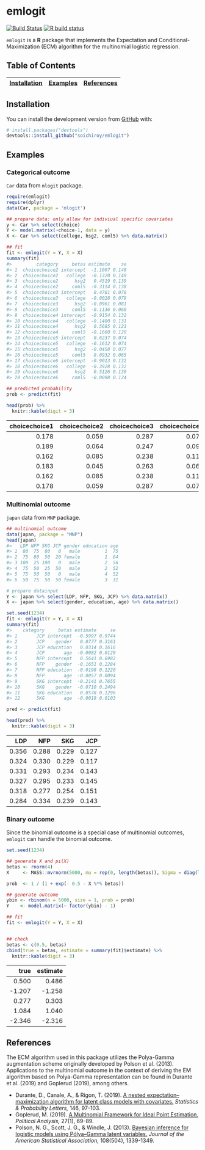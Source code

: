 
<!-- README.md is generated from README.Rmd. Please edit that file -->

# emlogit

<!-- badges: start -->

[![Build
Status](https://travis-ci.com/soichiroy/emlogit.svg?branch=master)](https://travis-ci.com/soichiroy/emlogit)
[![R build
status](https://github.com/soichiroy/emlogit/workflows/R-CMD-check/badge.svg)](https://github.com/soichiroy/emlogit/actions)
<!-- badges: end -->

`emlogit` is a **R** package that implements the Expectation and
Conditional-Maximization (ECM) algorithm for the multinomial logistic
regression.

## Table of Contents

| [Installation](#installation) | [Examples](#examples) | [References](#references) |
| ----------------------------- | --------------------- | ------------------------- |

## Installation

You can install the development version from
[GitHub](https://github.com/) with:

``` r
# install.packages("devtools")
devtools::install_github("soichiroy/emlogit")
```

## Examples

### Categorical outcome

`Car` data from `mlogit` package.

``` r
require(emlogit)
require(dplyr)
data(Car, package = 'mlogit')

## prepare data: only allow for indiviual specific covariates
y <- Car %>% select(choice)
Y <- model.matrix(~choice-1, data = y)
X <- Car %>% select(college, hsg2, coml5) %>% data.matrix()
```

``` r
## fit
fit <- emlogit(Y = Y, X = X)
summary(fit)
#>         category     betas estimate    se
#> 1  choicechoice2 intercept  -1.1007 0.148
#> 2  choicechoice2   college  -0.1320 0.149
#> 3  choicechoice2      hsg2   0.4519 0.139
#> 4  choicechoice2     coml5  -0.3114 0.138
#> 5  choicechoice3 intercept   0.4781 0.078
#> 6  choicechoice3   college  -0.0028 0.079
#> 7  choicechoice3      hsg2  -0.0961 0.081
#> 8  choicechoice3     coml5  -0.1136 0.068
#> 9  choicechoice4 intercept  -0.9154 0.132
#> 10 choicechoice4   college  -0.1400 0.131
#> 11 choicechoice4      hsg2   0.5685 0.121
#> 12 choicechoice4     coml5  -0.1660 0.120
#> 13 choicechoice5 intercept   0.6237 0.074
#> 14 choicechoice5   college  -0.1612 0.074
#> 15 choicechoice5      hsg2  -0.0458 0.077
#> 16 choicechoice5     coml5   0.0932 0.065
#> 17 choicechoice6 intercept  -0.9013 0.132
#> 18 choicechoice6   college  -0.3928 0.132
#> 19 choicechoice6      hsg2   0.5126 0.130
#> 20 choicechoice6     coml5  -0.0098 0.124

## predicted probability
prob <- predict(fit)
```

``` r
head(prob) %>%
  knitr::kable(digit = 3)
```

| choicechoice1 | choicechoice2 | choicechoice3 | choicechoice4 | choicechoice5 | choicechoice6 |
| ------------: | ------------: | ------------: | ------------: | ------------: | ------------: |
|         0.178 |         0.059 |         0.287 |         0.071 |         0.332 |         0.072 |
|         0.189 |         0.064 |         0.247 |         0.099 |         0.315 |         0.086 |
|         0.162 |         0.085 |         0.238 |         0.115 |         0.290 |         0.110 |
|         0.183 |         0.045 |         0.263 |         0.062 |         0.374 |         0.073 |
|         0.162 |         0.085 |         0.238 |         0.115 |         0.290 |         0.110 |
|         0.178 |         0.059 |         0.287 |         0.071 |         0.332 |         0.072 |

### Multinomial outcome

`japan` data from `MNP` package.

``` r
## multinomial outcome
data(japan, package = "MNP")
head(japan)
#>   LDP NFP SKG JCP gender education age
#> 1  80  75  80   0   male         1  75
#> 2  75  80  50  20 female         1  64
#> 3 100  25 100   0   male         2  56
#> 4  75  50  25  50   male         2  52
#> 5  75  50  50   0   male         4  52
#> 6  50  75  50  50 female         3  31

# prepare datainput
Y <- japan %>% select(LDP, NFP, SKG, JCP) %>% data.matrix()
X <- japan %>% select(gender, education, age) %>% data.matrix()

set.seed(1234)
fit <- emlogit(Y = Y, X = X)
summary(fit)
#>    category     betas estimate     se
#> 1       JCP intercept  -0.5997 0.9744
#> 2       JCP    gender   0.0777 0.3161
#> 3       JCP education   0.0314 0.1616
#> 4       JCP       age  -0.0082 0.0129
#> 5       NFP intercept   0.5641 0.6982
#> 6       NFP    gender  -0.1651 0.2284
#> 7       NFP education  -0.0198 0.1220
#> 8       NFP       age  -0.0057 0.0094
#> 9       SKG intercept  -0.2141 0.7655
#> 10      SKG    gender  -0.0710 0.2494
#> 11      SKG education   0.0578 0.1296
#> 12      SKG       age  -0.0019 0.0103

pred <- predict(fit)
```

``` r
head(pred) %>%
  knitr::kable(digit = 3)
```

|   LDP |   NFP |   SKG |   JCP |
| ----: | ----: | ----: | ----: |
| 0.356 | 0.288 | 0.229 | 0.127 |
| 0.324 | 0.330 | 0.229 | 0.117 |
| 0.331 | 0.293 | 0.234 | 0.143 |
| 0.327 | 0.295 | 0.233 | 0.145 |
| 0.318 | 0.277 | 0.254 | 0.151 |
| 0.284 | 0.334 | 0.239 | 0.143 |

### Binary outcome

Since the binomial outcome is a special case of multinomial outcomes,
`emlogit` can handle the binomial outcome.

``` r
set.seed(1234)

## generate X and pi(X)
betas <- rnorm(4)
X     <- MASS::mvrnorm(5000, mu = rep(0, length(betas)), Sigma = diag(length(betas)))

prob  <- 1 / (1 + exp(- 0.5 - X %*% betas))

## generate outcome
ybin <- rbinom(n = 5000, size = 1, prob = prob)
Y    <- model.matrix(~ factor(ybin) - 1)

## fit
fit <- emlogit(Y = Y, X = X)


## check
betas <- c(0.5, betas)
cbind(true = betas, estimate = summary(fit)$estimate) %>%
  knitr::kable(digit = 3)
```

|    true | estimate |
| ------: | -------: |
|   0.500 |    0.486 |
| \-1.207 |  \-1.258 |
|   0.277 |    0.303 |
|   1.084 |    1.040 |
| \-2.346 |  \-2.316 |

## References

The ECM algorithm used in this package utilizes the Polya-Gamma
augmentation scheme originally developed by Polson et al. (2013).
Applications to the multinomial outcome in the context of deriving the
EM algorithm based on Polya-Gamma representation can be found in Durante
et al. (2019) and Goplerud (2019), among others.

  - Durante, D., Canale, A., & Rigon, T. (2019). [A nested
    expectation–maximization algorithm for latent class models with
    covariates.](https://doi.org/10.1016/j.spl.2018.10.015) *Statistics
    & Probability Letters,* 146, 97-103.
  - Goplerud, M. (2019). [A Multinomial Framework for Ideal Point
    Estimation.](https://doi.org/10.1017/pan.2018.31) *Political
    Analysis,* 27(1), 69-89.
  - Polson, N. G., Scott, J. G., & Windle, J. (2013). [Bayesian
    inference for logistic models using Pólya–Gamma latent
    variables.](https://doi.org/10.1080/01621459.2013.829001) *Journal
    of the American Statistical Association,* 108(504), 1339-1349.
